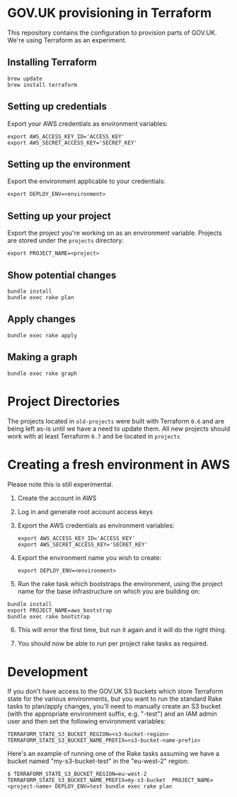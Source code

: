 # GOV.UK provisioning in Terraform

This repository contains the configuration to provision parts of GOV.UK.
We're using Terraform as an experiment.

## Installing Terraform

```
brew update
brew install terraform
```

## Setting up credentials

Export your AWS credentials as environment variables:

```
export AWS_ACCESS_KEY_ID='ACCESS_KEY'
export AWS_SECRET_ACCESS_KEY='SECRET_KEY'
```

## Setting up the environment

Export the environment applicable to your credentials:

```
export DEPLOY_ENV=<environment>
```

## Setting up your project

Export the project you're working on as an environment variable. Projects are
stored under the `projects` directory:

```
export PROJECT_NAME=<project>
```

## Show potential changes

```
bundle install
bundle exec rake plan
```

## Apply changes

```
bundle exec rake apply
```

## Making a graph

```
bundle exec rake graph
```

# Project Directories

The projects located in `old-projects` were built with Terraform `0.6` and are being left as-is until
we have a need to update them. All new projects should work with at least Terraform `0.7` and be located in
`projects`

# Creating a fresh environment in AWS

Please note this is still experimental.

1. Create the account in AWS
2. Log in and generate root account access keys
3. Export the AWS credentials as environment variables:

   ```
   export AWS_ACCESS_KEY_ID='ACCESS_KEY'
   export AWS_SECRET_ACCESS_KEY='SECRET_KEY'
   ```

4. Export the environment name you wish to create:

   ```
   export DEPLOY_ENV=<environment>
   ```

5. Run the rake task which bootstraps the environment, using the project name
   for the base infrastructure on which you are building on:

  ```
  bundle install
  export PROJECT_NAME=aws_bootstrap
  bundle exec rake bootstrap
  ```

6. This will error the first time, but run it again and it will do the right
   thing.

7. You should now be able to run per project rake tasks as required.

# Development

If you don't have access to the GOV.UK S3 buckets which store Terraform state for the various environments, but you want to run the standard Rake tasks to plan/apply changes, you'll need to manually create an S3 bucket (with the appropriate environment suffix, e.g. "-test") and an IAM admin user and then set the following environment variables:

    TERRAFORM_STATE_S3_BUCKET_REGION=<s3-bucket-region>
    TERRAFORM_STATE_S3_BUCKET_NAME_PREFIX=<s3-bucket-name-prefix>

Here's an example of running one of the Rake tasks assuming we have a bucket named "my-s3-bucket-test" in the "eu-west-2" region:

    $ TERRAFORM_STATE_S3_BUCKET_REGION=eu-west-2 TERRAFORM_STATE_S3_BUCKET_NAME_PREFIX=my-s3-bucket  PROJECT_NAME=<project-name> DEPLOY_ENV=test bundle exec rake plan
